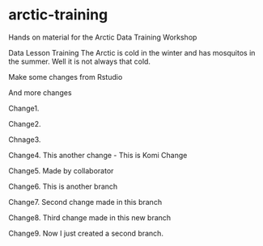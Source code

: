 # arctic-training
Hands on material for the Arctic Data Training Workshop

Data
Lesson
Training
The Arctic is cold in the winter and has mosquitos in the summer. Well it is not always that cold. 

Make some changes from Rstudio

And more changes 

Change1.

Change2.

Chnage3.

Change4. This another change - This is Komi Change

Change5. Made by collaborator

Change6. This is another branch

Change7. Second change made in this branch

Change8. Third change made in this new branch

Change9. Now I just created a second branch.
